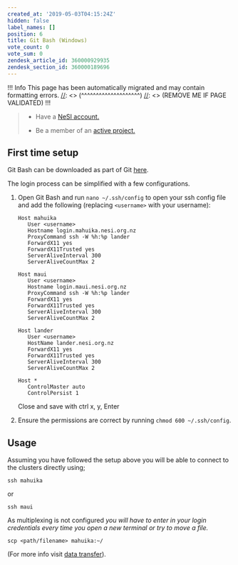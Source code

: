 ```yaml
---
created_at: '2019-05-03T04:15:24Z'
hidden: false
label_names: []
position: 6
title: Git Bash (Windows)
vote_count: 0
vote_sum: 0
zendesk_article_id: 360000929935
zendesk_section_id: 360000189696
---
```



[//]: <> (REMOVE ME IF PAGE VALIDATED)
[//]: <> (vvvvvvvvvvvvvvvvvvvv)
 !!! Info
     This page has been automatically migrated and may contain formatting errors.
[//]: <> (^^^^^^^^^^^^^^^^^^^^)
[//]: <> (REMOVE ME IF PAGE VALIDATED)
!!!
>
> -   Have a [NeSI
>     account.](https://support.nesi.org.nz/hc/en-gb/articles/360000159715-Creating-a-NeSI-Account)
>
> -   Be a member of an [active
>     project.](https://support.nesi.org.nz/hc/en-gb/articles/360000693896-Applying-to-join-a-NeSI-project)

## First time setup

Git Bash can be downloaded as part of Git
[here](https://git-scm.com/download/win).

The login process can be simplified with a few configurations.

1.  Open Git Bash and run `nano ~/.ssh/config` to open your ssh config
    file and add the following (replacing `<username>` with your
    username):

        Host mahuika
           User <username>
           Hostname login.mahuika.nesi.org.nz
           ProxyCommand ssh -W %h:%p lander
           ForwardX11 yes
           ForwardX11Trusted yes
           ServerAliveInterval 300
           ServerAliveCountMax 2

        Host maui
           User <username>
           Hostname login.maui.nesi.org.nz
           ProxyCommand ssh -W %h:%p lander
           ForwardX11 yes
           ForwardX11Trusted yes
           ServerAliveInterval 300
           ServerAliveCountMax 2

        Host lander
           User <username>
           HostName lander.nesi.org.nz
           ForwardX11 yes
           ForwardX11Trusted yes
           ServerAliveInterval 300
           ServerAliveCountMax 2

        Host *
           ControlMaster auto
           ControlPersist 1

    Close and save with ctrl x, y, Enter

2.  Ensure the permissions are correct by
    running `chmod 600 ~/.ssh/config`.

## Usage

Assuming you have followed the setup above you will be able to connect
to the clusters directly using;

    ssh mahuika

or

    ssh maui

As multiplexing is not configured *you will have to enter in your login
credentials every time you open a new terminal or try to move a file.*

    scp <path/filename> mahuika:~/

(For more info visit [data
transfer](https://support.nesi.org.nz/hc/en-gb/articles/360000578455-File-Transfer-with-SCP)).
